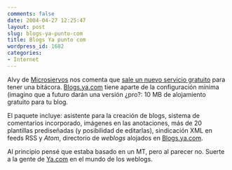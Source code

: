 ```yaml
---
comments: false
date: 2004-04-27 12:25:47
layout: post
slug: blogs-ya-punto-com
title: Blogs Ya punto com
wordpress_id: 1682
categories:
- Internet
---
```


Alvy de [Microsiervos](http://www.microsiervos.com) nos comenta que [sale un nuevo servicio gratuito](http://www.microsiervos.com/2004_04_01_archivo.html#108299936340981677) para tener una bitácora. [Blogs.ya.com](http://blogs.ya.com) tiene aparte de la configuración mínima (imagino que a futuro darán una versión ¿pro?: 10 MB de alojamiento gratuito para tu blog.





El paquete incluye: asistente para la creación de blogs, sistema de comentarios incorporado, imágenes en las anotaciones, más de 20 plantillas prediseñadas (y posibilidad de editarlas), sindicación XML en feeds RSS y _Atom_, directorio de _weblogs_ alojados en [Blogs.ya.com](http://blogs.ya.com).





Al principio pensé que estaba basado en un MT, pero al parecer no. Suerte a la gente de [Ya.com](http://www.ya.com) en el mundo de los weblogs.




 
